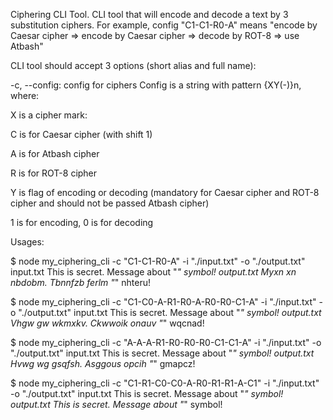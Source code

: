Ciphering CLI Tool. CLI tool that will encode and decode a text by 3 substitution ciphers.
For example, config "C1-C1-R0-A" means "encode by Caesar cipher => encode by Caesar cipher => decode by ROT-8 => use Atbash"

CLI tool should accept 3 options (short alias and full name):

-c, --config: config for ciphers Config is a string with pattern {XY(-)}n, where:

X is a cipher mark:

C is for Caesar cipher (with shift 1)

A is for Atbash cipher 

R is for ROT-8 cipher

Y is flag of encoding or decoding (mandatory for Caesar cipher and ROT-8 cipher and should not be passed Atbash cipher)

1 is for encoding, 0 is for decoding

Usages:

$ node my_ciphering_cli -c "C1-C1-R0-A" -i "./input.txt" -o "./output.txt"
input.txt This is secret. Message about "_" symbol!
output.txt Myxn xn nbdobm. Tbnnfzb ferlm "_" nhteru!

$ node my_ciphering_cli -c "C1-C0-A-R1-R0-A-R0-R0-C1-A" -i "./input.txt" -o "./output.txt"
input.txt This is secret. Message about "_" symbol!
output.txt Vhgw gw wkmxkv. Ckwwoik onauv "_" wqcnad!

$ node my_ciphering_cli -c "A-A-A-R1-R0-R0-R0-C1-C1-A" -i "./input.txt" -o "./output.txt"
input.txt This is secret. Message about "_" symbol!
output.txt Hvwg wg gsqfsh. Asggous opcih "_" gmapcz!

$ node my_ciphering_cli -c "C1-R1-C0-C0-A-R0-R1-R1-A-C1" -i "./input.txt" -o "./output.txt"
input.txt This is secret. Message about "_" symbol!
output.txt This is secret. Message about "_" symbol!
